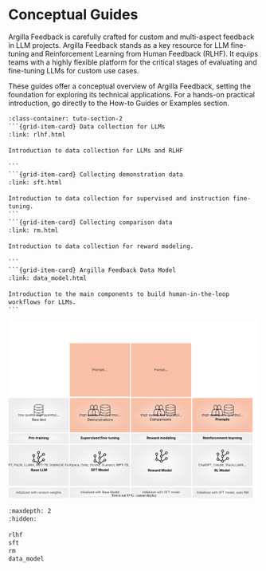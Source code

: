 # Conceptual Guides
Argilla Feedback is carefully crafted for custom and multi-aspect feedback in LLM projects. Argilla Feedback stands as a key resource for LLM fine-tuning and Reinforcement Learning from Human Feedback (RLHF). It equips teams with a highly flexible platform for the critical stages of evaluating and fine-tuning LLMs for custom use cases.

These guides offer a conceptual overview of Argilla Feedback, setting the foundation for exploring its technical applications. For a hands-on practical introduction, go directly to the How-to Guides or Examples section.


````{grid}  1 1 3 3
:class-container: tuto-section-2
```{grid-item-card} Data collection for LLMs
:link: rlhf.html

Introduction to data collection for LLMs and RLHF

```
```{grid-item-card} Collecting demonstration data
:link: sft.html

Introduction to data collection for supervised and instruction fine-tuning.
```
```{grid-item-card} Collecting comparison data
:link: rm.html

Introduction to data collection for reward modeling.

```
```{grid-item-card} Argilla Feedback Data Model
:link: data_model.html

Introduction to the main components to build human-in-the-loop workflows for LLMs.
```
````

 <img src="../../../_static/images/llms/rlhf.svg" alt="LLM fine-tuning stages" styles="display:block;margin-left:auto;margin-right:auto;">


```{toctree}
:maxdepth: 2
:hidden:

rlhf
sft
rm
data_model
```